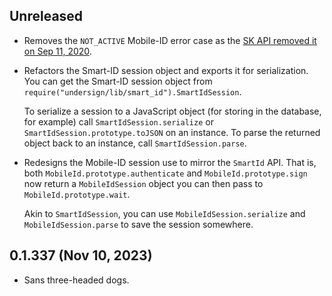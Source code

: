 ## Unreleased
- Removes the `NOT_ACTIVE` Mobile-ID error case as the [SK API removed it on Sep 11, 2020](https://github.com/SK-EID/MID/commit/7dc8b4d7aabeb7765e83879d054d5e535a62a4bf).

- Refactors the Smart-ID session object and exports it for serialization.  
  You can get the Smart-ID session object from `require("undersign/lib/smart_id").SmartIdSession`.

  To serialize a session to a JavaScript object (for storing in the database, for example) call `SmartIdSession.serialize` or `SmartIdSession.prototype.toJSON` on an instance. To parse the returned object back to an instance, call `SmartIdSession.parse`.

- Redesigns the Mobile-ID session use to mirror the `SmartId` API. That is, both `MobileId.prototype.authenticate` and `MobileId.prototype.sign` now return a `MobileIdSession` object you can then pass to `MobileId.prototype.wait`.

  Akin to `SmartIdSession`, you can use `MobileIdSession.serialize` and `MobileIdSession.parse` to save the session somewhere.

## 0.1.337 (Nov 10, 2023)
- Sans three-headed dogs.
